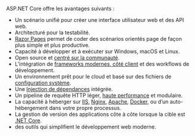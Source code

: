 ASP.NET Core offre les avantages suivants :

* Un scénario unifié pour créer une interface utilisateur web et des API web.
* Architecturé pour la testabilité.
* [Razor Pages](xref:razor-pages/index) permet de coder des scénarios orientés page de façon plus simple et plus productive.
* Capacité à développer et à exécuter sur Windows, macOS et Linux.
* Open source et [centré sur la communauté](https://live.asp.net/).
* L’intégration de [frameworks modernes, côté client](xref:client-side/index) et des workflows de développement.
* Un environnement prêt pour le cloud et basé sur des fichiers de [configuration système](xref:fundamentals/configuration/index).
* Une [Injection de dépendances](xref:fundamentals/dependency-injection) intégrée.
* Un pipeline de requête HTTP léger, [haute performance](https://github.com/aspnet/benchmarks) et modulaire.
* La capacité à héberger sur [IIS](xref:host-and-deploy/iis/index), [Nginx](xref:host-and-deploy/linux-nginx), [Apache](xref:host-and-deploy/linux-apache), [Docker](xref:host-and-deploy/docker/index), ou d’un auto-hébergement dans votre propre processus.
* La gestion de version des applications côte à côte lorsque la cible est [.NET Core](/dotnet/articles/standard/choosing-core-framework-server).
* des outils qui simplifient le développement web moderne.
